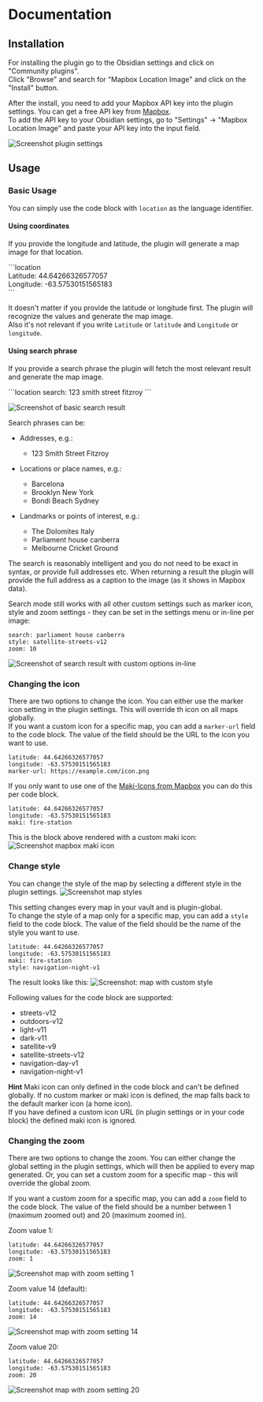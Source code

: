 # Documentation

## Installation

For installing the plugin go to the Obsidian settings and click on "Community plugins".  
Click "Browse" and search for "Mapbox Location Image" and click on the "Install" button.

After the install, you need to add your Mapbox API key into the plugin settings. You can get a free API key from [Mapbox](https://www.mapbox.com/).  
To add the API key to your Obsidian settings, go to "Settings" -> "Mapbox Location Image" and paste your API key into the input field.

![Screenshot plugin settings](./docs/settings.png)

## Usage

### Basic Usage

You can simply use the code block with `location` as the language identifier.

#### Using coordinates

If you provide the longitude and latitude, the plugin will generate a map image for that location.

\```location  
Latitude: 44.64266326577057  
Longitude: -63.57530151565183  
\```

It doesn't matter if you provide the latitude or longitude first. The plugin will recognize the values and generate the map image.  
Also it's not relevant if you write `Latitude` or `latitude` and `Longitude` or `longitude`.

#### Using search phrase

If you provide a search phrase the plugin will fetch the most relevant result and generate the map image.

\```location
search: 123 smith street fitzroy
\```

![Screenshot of basic search result](./docs/basic-search.png)

Search phrases can be:

-   Addresses, e.g.:

    -   123 Smith Street Fitzroy

-   Locations or place names, e.g.:

    -   Barcelona
    -   Brooklyn New York
    -   Bondi Beach Sydney

-   Landmarks or points of interest, e.g.:
    -   The Dolomites Italy
    -   Parliament house canberra
    -   Melbourne Cricket Ground

The search is reasonably intelligent and you do not need to be exact in syntax, or provide full addresses etc. When returning a result the plugin will provide the full address as a caption to the image (as it shows in Mapbox data).

Search mode still works with all other custom settings such as marker icon, style and zoom settings - they can be set in the settings menu or in-line per image:

```location
search: parliament house canberra
style: satellite-streets-v12
zoom: 10
```

![Screenshot of search result with custom options in-line](./docs/search-with-options.jpeg)

### Changing the icon

There are two options to change the icon. You can either use the marker icon setting in the plugin settings. This will override th icon on all maps globally.  
If you want a custom icon for a specific map, you can add a `marker-url` field to the code block. The value of the field should be the URL to the icon you want to use.

```location
latitude: 44.64266326577057
longitude: -63.57530151565183
marker-url: https://example.com/icon.png
```

If you only want to use one of the [Maki-Icons from Mapbox](https://labs.mapbox.com/maki-icons/) you can do this per code block.

```location
latitude: 44.64266326577057
longitude: -63.57530151565183
maki: fire-station
```

This is the block above rendered with a custom maki icon:
![Screenshot mapbox maki icon](./docs/custom_maki.png)

### Change style

You can change the style of the map by selecting a different style in the plugin settings.
![Screenshot map styles](./docs/map-style-settings.png)

This setting changes every map in your vault and is plugin-global.  
To change the style of a map only for a specific map, you can add a `style` field to the code block. The value of the field should be the name of the style you want to use.

```location
latitude: 44.64266326577057
longitude: -63.57530151565183
maki: fire-station
style: navigation-night-v1
```

The result looks like this:
![Screenshot: map with custom style](./docs/code-style-result.png)

Following values for the code block are supported:

-   streets-v12
-   outdoors-v12
-   light-v11
-   dark-v11
-   satellite-v9
-   satellite-streets-v12
-   navigation-day-v1
-   navigation-night-v1

**Hint**
Maki icon can only defined in the code block and can't be defined globally. If no custom marker or maki icon is defined, the map falls back to the default marker icon (a home icon).  
If you have defined a custom icon URL (in plugin settings or in your code block) the defined maki icon is ignored.

### Changing the zoom

There are two options to change the zoom. You can either change the global setting in the plugin settings, which will then be applied to every map generated. Or, you can set a custom zoom for a specific map - this will override the global zoom.

If you want a custom zoom for a specific map, you can add a `zoom` field to the code block. The value of the field should be a number between 1 (maximum zoomed out) and 20 (maximum zoomed in).

Zoom value 1:

```location
latitude: 44.64266326577057
longitude: -63.57530151565183
zoom: 1
```

![Screenshot map with zoom setting 1](./docs/zoom-setting-1.png)

Zoom value 14 (default):

```location
latitude: 44.64266326577057
longitude: -63.57530151565183
zoom: 14
```

![Screenshot map with zoom setting 14](./docs/zoom-setting-14.png)

Zoom value 20:

```location
latitude: 44.64266326577057
longitude: -63.57530151565183
zoom: 20
```

![Screenshot map with zoom setting 20](./docs/zoom-setting-20.png)
